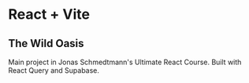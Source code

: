 # React + Vite

## The Wild Oasis

Main project in Jonas Schmedtmann's Ultimate React Course.
Built with React Query and Supabase.
